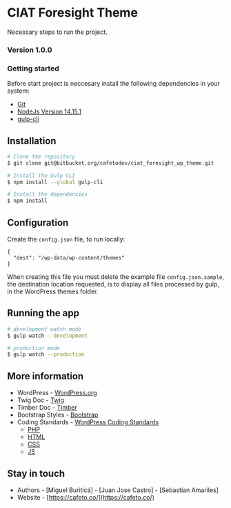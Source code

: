 # CIAT Foresight Theme #

Necessary steps to run the project.

### Version 1.0.0 ###


### Getting started ###

Before start project is neccesary install the following dependencies in your system:

* [Git](https://git-scm.com/)
* [NodeJs Version 14.15.1](https://nodejs.org)
* [gulp-cli](https://gulpjs.com/)

## Installation
```bash
# Clone the repository
$ git clone git@bitbucket.org/cafetodev/ciat_foresight_wp_theme.git

# Install the Gulp CLI
$ npm install --global gulp-cli

# Install the dependencies
$ npm install
```

## Configuration 
Create the `config.json` file, to run locally:

```.config
{
  "dest": "/wp-data/wp-content/themes"
}
```
When creating this file you must delete the example file `config.json.sample`, the destination location requested, is to display all files processed by gulp, in the WordPress themes folder.

## Running the app

```bash
# development watch mode
$ gulp watch --development

# production mode
$ gulp watch --production
```
## More information
- WordPress - [WordPress.org](https://developer.wordpress.org/themes/getting-started/)
- Twig Doc - [Twig](https://twig.symfony.com/doc/3.x/)
- Timber Doc - [Timber](https://timber.github.io/docs/)
- Bootstrap Styles - [Bootstrap](https://getbootstrap.com/)
- Coding Standards - [WordPress Coding Standards](https://codex.wordpress.org/WordPress_Coding_Standards)
    * [PHP](https://make.wordpress.org/core/handbook/best-practices/coding-standards/php/)
    * [HTML](https://make.wordpress.org/core/handbook/best-practices/coding-standards/html/)
    * [CSS](https://make.wordpress.org/core/handbook/best-practices/coding-standards/css/)
    * [JS](https://make.wordpress.org/core/handbook/best-practices/coding-standards/javascript/)

## Stay in touch

- Authors - [Miguel Buriticá] - [Juan Jose Castro] - [Sebastian Amariles]
- Website - [https://cafeto.co/](https://cafeto.co/)
